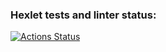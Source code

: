 ### Hexlet tests and linter status:
[![Actions Status](https://github.com/Zhirova/qa-engineer-project-84/actions/workflows/hexlet-check.yml/badge.svg)](https://github.com/Zhirova/qa-engineer-project-84/actions)
